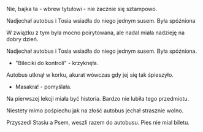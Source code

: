 ﻿Nie, bajka ta - wbrew tytułowi - nie zacznie się sztampowo.


Nadjechał autobus i Tosia wsiadła do niego jednym susem. Była spóźniona

W związku z tym była mocno poirytowana, ale nadal miała nadzieję na dobry dzień.

Nadjechał autobus i Tosia wsiadła do niego jednym susem. Była spóźniona.

- "Bileciki do kontroli" - krzyknęła.

Autobus utknął w korku, akurat wówczas gdy jej się tak śpieszyło.

- Masakra! - pomyślała.

Na pierwszej lekcji miała być historia. Bardzo nie lubiła tego przedmiotu.

Niestety mimo pośpiechu jak na złość autobus jechał strasznie wolno. 

Przyszedl Stasiu a Psem, weszli razem do autobusu. Pies nie mial biletu.
